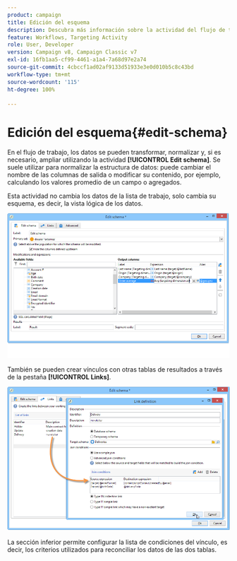 ```yaml
---
product: campaign
title: Edición del esquema
description: Descubra más información sobre la actividad del flujo de trabajo Edición del esquema
feature: Workflows, Targeting Activity
role: User, Developer
version: Campaign v8, Campaign Classic v7
exl-id: 16fb1aa5-cf99-4461-a1a4-7a68d97e2a74
source-git-commit: 4cbccf1ad02af9133d51933e3e0d010b5c8c43bd
workflow-type: tm+mt
source-wordcount: '115'
ht-degree: 100%

---
```


# Edición del esquema{#edit-schema}



En el flujo de trabajo, los datos se pueden transformar, normalizar y, si es necesario, ampliar utilizando la actividad **[!UICONTROL Edit schema]**. Se suele utilizar para normalizar la estructura de datos: puede cambiar el nombre de las columnas de salida o modificar su contenido, por ejemplo, calculando los valores promedio de un campo o agregados.

Esta actividad no cambia los datos de la lista de trabajo, solo cambia su esquema, es decir, la vista lógica de los datos.

![](assets/wf_manipulation_box.png)

También se pueden crear vínculos con otras tablas de resultados a través de la pestaña **[!UICONTROL Links]**.

![](assets/wf_manipulation_box_link_tab.png)

La sección inferior permite configurar la lista de condiciones del vínculo, es decir, los criterios utilizados para reconciliar los datos de las dos tablas.

